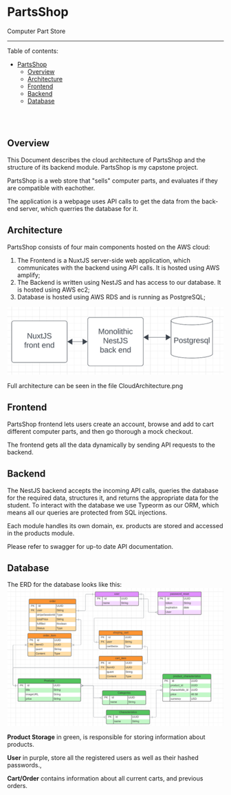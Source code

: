 # PartsShop

Computer Part Store

---

Table of contents:
- [PartsShop](#partsshop)
  - [Overview](#overview)
  - [Architecture](#architecture)
  - [Frontend](#frontend)
  - [Backend](#backend)
  - [Database](#database)

<br><br>

## Overview

This Document describes the cloud architecture of PartsShop and the structure of its backend module. PartsShop is my capstone project.

PartsShop is a web store that "sells" computer parts, and evaluates if they are compatible with eachother.

The application is a webpage uses API calls to get the data from the back-end server, which querries the database for it.

## Architecture
PartsShop consists of four main components hosted on the AWS cloud:

1. The Frontend is a NuxtJS server-side web application, which communicates with the backend using API calls. It is hosted using AWS amplify;
2. The Backend is written using NestJS and has access to our database. It is hosted using AWS ec2;
3. Database is hosted using AWS RDS and is running as PostgreSQL;


![Application Overview](./images/ArchitectureOverview.png)

Full architecture can be seen in the file CloudArchitecture.png
## Frontend

PartsShop frontend lets users create an account, browse and add to cart different computer parts, and then go thorough a mock checkout.

The frontend gets all the data dynamically by sending API requests to the backend.

## Backend

The NestJS backend accepts the incoming API calls, queries the database for the required data, structures it, and returns the appropriate data for the student. 
To interact with the database we use Typeorm as our ORM, which means all our queries are protected from SQL injections.

Each module handles its own domain, ex. products are stored and accessed in the products module.

Please refer to swagger for up-to date API documentation.

## Database

The ERD for the database looks like this:
![Database Overview](./images/PartsshopERD.png)


**Product Storage** in green, is responsible for storing information about products.

**User** in purple, store all the registered users as well as their hashed passwords., 

**Cart/Order** contains information about all current carts, and previous orders.